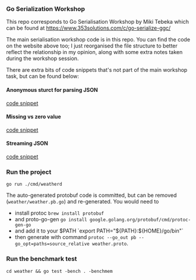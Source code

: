 ### Go Serialization Workshop

This repo corresponds to Go Serialisation Workshop by Miki Tebeka which can be found at https://www.353solutions.com/c/go-serialize-ggc/

The main serialisation workshop code is in this repo. You can find the code on the website above too; I just reorganised the file structure to better reflect the relationship in my opinion, along with some extra notes taken during the workshop session.

There are extra bits of code snippets that's not part of the main workshop task, but can be found below:
#### Anonymous sturct for parsing JSON
[code snippet](https://www.353solutions.com/c/go-serialize-ggc/html/stocks.go.html)

#### Missing vs zero value
[code snippet](https://www.353solutions.com/c/go-serialize-ggc/html/job.go.html)

#### Streaming JSON
[code snippet](https://www.353solutions.com/c/go-serialize-ggc/html/jser.go.html)


### Run the project
```
go run ./cmd/weatherd
```
The auto-generated protobuf code is committed, but can be removed (`weather/weather.pb.go`) and re-generated. You would need to 
- install protoc `brew install protobuf`
- and proto-go-gen `go install google.golang.org/protobuf/cmd/protoc-gen-go`
- and add it to your $PATH `export PATH="${PATH}:${HOME}/go/bin"`
- then generate with command `protoc --go_out pb --go_opt=paths=source_relative weather.proto`.

### Run the benchmark test
```
cd weather && go test -bench . -benchmem
```